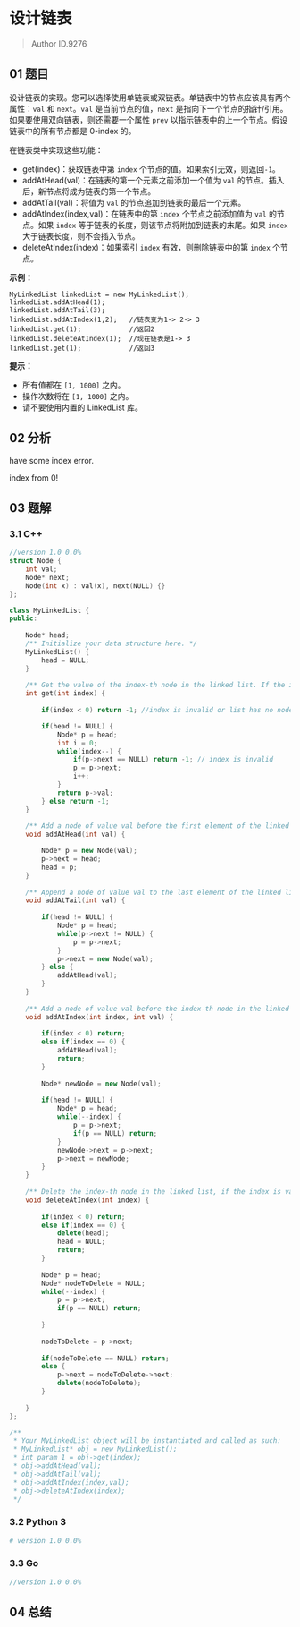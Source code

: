 # 设计链表
> Author ID.9276

## 01 题目

设计链表的实现。您可以选择使用单链表或双链表。单链表中的节点应该具有两个属性：`val` 和 `next`。`val` 是当前节点的值，`next` 是指向下一个节点的指针/引用。如果要使用双向链表，则还需要一个属性 `prev` 以指示链表中的上一个节点。假设链表中的所有节点都是 0-index 的。

在链表类中实现这些功能：

- get(index)：获取链表中第 `index` 个节点的值。如果索引无效，则返回`-1`。
- addAtHead(val)：在链表的第一个元素之前添加一个值为 `val` 的节点。插入后，新节点将成为链表的第一个节点。
- addAtTail(val)：将值为 `val` 的节点追加到链表的最后一个元素。
- addAtIndex(index,val)：在链表中的第 `index` 个节点之前添加值为 `val`  的节点。如果 `index` 等于链表的长度，则该节点将附加到链表的末尾。如果 `index` 大于链表长度，则不会插入节点。
- deleteAtIndex(index)：如果索引 `index` 有效，则删除链表中的第 `index` 个节点。

 

**示例：**

```
MyLinkedList linkedList = new MyLinkedList();
linkedList.addAtHead(1);
linkedList.addAtTail(3);
linkedList.addAtIndex(1,2);   //链表变为1-> 2-> 3
linkedList.get(1);            //返回2
linkedList.deleteAtIndex(1);  //现在链表是1-> 3
linkedList.get(1);            //返回3
```

 

**提示：**

- 所有值都在 `[1, 1000]` 之内。
- 操作次数将在  `[1, 1000]` 之内。
- 请不要使用内置的 LinkedList 库。

## 02 分析

have some index error.

index from 0!

## 03 题解

### 3.1 C++

```c++
//version 1.0 0.0%
struct Node {
    int val;
    Node* next;
    Node(int x) : val(x), next(NULL) {}
};

class MyLinkedList {
public:
    
    Node* head;
    /** Initialize your data structure here. */
    MyLinkedList() {
        head = NULL;
    }
    
    /** Get the value of the index-th node in the linked list. If the index is invalid, return -1. */
    int get(int index) {
        
        if(index < 0) return -1; //index is invalid or list has no node.

        if(head != NULL) {
            Node* p = head;
            int i = 0;
            while(index--) {
                if(p->next == NULL) return -1; // index is invalid
                p = p->next;
                i++;
            }
            return p->val;
        } else return -1;
    }
    
    /** Add a node of value val before the first element of the linked list. After the insertion, the new node will be the first node of the linked list. */
    void addAtHead(int val) {

        Node* p = new Node(val);
        p->next = head;
        head = p;
    }
    
    /** Append a node of value val to the last element of the linked list. */
    void addAtTail(int val) {
        
        if(head != NULL) {
            Node* p = head;
            while(p->next != NULL) {
                p = p->next;
            }
            p->next = new Node(val);
        } else {
            addAtHead(val);
        }
    }
    
    /** Add a node of value val before the index-th node in the linked list. If index equals to the length of linked list, the node will be appended to the end of linked list. If index is greater than the length, the node will not be inserted. */
    void addAtIndex(int index, int val) {
        
        if(index < 0) return;
        else if(index == 0) {
            addAtHead(val);
            return;
        }
    
        Node* newNode = new Node(val);
        
        if(head != NULL) {
            Node* p = head;
            while(--index) {
                p = p->next;
                if(p == NULL) return;
            }
            newNode->next = p->next;
            p->next = newNode;
        }
    }
    
    /** Delete the index-th node in the linked list, if the index is valid. */
    void deleteAtIndex(int index) {
        
        if(index < 0) return;
        else if(index == 0) {
            delete(head);
            head = NULL;
            return;
        }
        
        Node* p = head;
        Node* nodeToDelete = NULL;
        while(--index) {
            p = p->next;
            if(p == NULL) return;
            
        }
        
        nodeToDelete = p->next;
        
        if(nodeToDelete == NULL) return;
        else {
            p->next = nodeToDelete->next;
            delete(nodeToDelete);
        }
        
    }
};

/**
 * Your MyLinkedList object will be instantiated and called as such:
 * MyLinkedList* obj = new MyLinkedList();
 * int param_1 = obj->get(index);
 * obj->addAtHead(val);
 * obj->addAtTail(val);
 * obj->addAtIndex(index,val);
 * obj->deleteAtIndex(index);
 */
```

### 3.2 Python 3

```python
# version 1.0 0.0%

```

### 3.3 Go

```Go
//version 1.0 0.0%

```



## 04 总结

